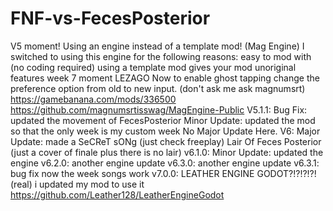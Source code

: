 # FNF-vs-FecesPosterior
V5 moment! Using an engine instead of a template mod! (Mag Engine)
I switched to using this engine for the following reasons:
  easy to mod with (no coding required)
  using a template mod gives your mod unoriginal features
  week 7 moment LEZAGO
Now to enable ghost tapping change the preference option from old to new input. (don't ask me ask magnumsrt)
https://gamebanana.com/mods/336500
https://github.com/magnumsrtisswag/MagEngine-Public
V5.1.1:
  Bug Fix:
    updated the movement of FecesPosterior
  Minor Update:
    updated the mod so that the only week is my custom week
  No Major Update Here.
V6:
  Major Update:
    made a SeCReT sONg (just check freeplay) Lair Of Feces Posterior (just a cover of finale plus there is no lair)
v6.1.0:
  Minor Update:
    updated the engine
v6.2.0:
  another engine update
v6.3.0:
  another engine update
v6.3.1:
  bug fix now the week songs work
v7.0.0:
  LEATHER ENGINE GODOT?!?!?!?! (real)
  i updated my mod to use it
  https://github.com/Leather128/LeatherEngineGodot
